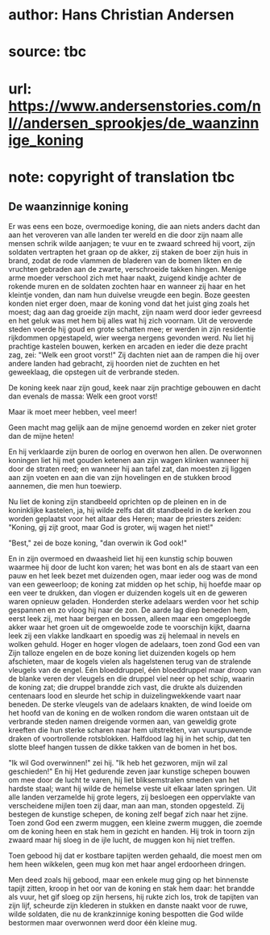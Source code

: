 # author: Hans Christian Andersen
# source: tbc
# url: https://www.andersenstories.com/nl//andersen_sprookjes/de_waanzinnige_koning
# note: copyright of translation tbc

## De waanzinnige koning 

Er was eens een boze, overmoedige koning, die aan niets anders dacht dan
aan het veroveren van alle landen ter wereld en die door zijn naam alle
mensen schrik wilde aanjagen; te vuur en te zwaard schreed hij voort,
zijn soldaten vertrapten het graan op de akker, zij staken de boer zijn
huis in brand, zodat de rode vlammen de bladeren van de bomen likten en
de vruchten gebraden aan de zwarte, verschroeide takken hingen. Menige
arme moeder verschool zich met haar naakt, zuigend kindje achter de
rokende muren en de soldaten zochten haar en wanneer zij haar en het
kleintje vonden, dan nam hun duivelse vreugde een begin. Boze geesten
konden niet erger doen, maar de koning vond dat het juist ging zoals het
moest; dag aan dag groeide zijn macht, zijn naam werd door ieder
gevreesd en het geluk was met hem bij alles wat hij zich voornam. Uit de
veroverde steden voerde hij goud en grote schatten mee; er werden in
zijn residentie rijkdommen opgestapeld, wier weerga nergens gevonden
werd. Nu liet hij prachtige kastelen bouwen, kerken en arcaden en ieder
die deze pracht zag, zei: "Welk een groot vorst!" Zij dachten niet aan
de rampen die hij over andere landen had gebracht, zij hoorden niet de
zuchten en het geweeklaag, die opstegen uit de verbrande steden.

De koning keek naar zijn goud, keek naar zijn prachtige gebouwen en
dacht dan evenals de massa: Welk een groot vorst!

Maar ik moet meer hebben, veel meer!

Geen macht mag gelijk aan de mijne genoemd worden en zeker niet groter
dan de mijne heten!

En hij verklaarde zijn buren de oorlog en overwon hen allen. De
overwonnen koningen liet hij met gouden ketenen aan zijn wagen klinken
wanneer hij door de straten reed; en wanneer hij aan tafel zat, dan
moesten zij liggen aan zijn voeten en aan die van zijn hovelingen en de
stukken brood aannemen, die men hun toewierp.

Nu liet de koning zijn standbeeld oprichten op de pleinen en in de
koninklijke kastelen, ja, hij wilde zelfs dat dit standbeeld in de
kerken zou worden geplaatst voor het altaar des Heren; maar de priesters
zeiden: "Koning, gij zijt groot, maar God is groter, wij wagen het
niet!"

"Best," zei de boze koning, "dan overwin ik God ook!"

En in zijn overmoed en dwaasheid liet hij een kunstig schip bouwen
waarmee hij door de lucht kon varen; het was bont en als de staart van
een pauw en het leek bezet met duizenden ogen, maar ieder oog was de
mond van een geweerloop; de koning zat midden op het schip, hij hoefde
maar op een veer te drukken, dan vlogen er duizenden kogels uit en de
geweren waren opnieuw geladen. Honderden sterke adelaars werden voor het
schip gespannen en zo vloog hij naar de zon. De aarde lag diep beneden
hem, eerst leek zij, met haar bergen en bossen, alleen maar een
omgeploegde akker waar het groen uit de omgewoelde zode te voorschijn
kijkt, daarna leek zij een vlakke landkaart en spoedig was zij helemaal
in nevels en wolken gehuld. Hoger en hoger vlogen de adelaars, toen zond
God een van Zijn talloze engelen en de boze koning liet duizenden kogels
op hem afschieten, maar de kogels vielen als hagelstenen terug van de
stralende vleugels van de engel. Eén bloeddruppel, één bloeddruppel maar
droop van de blanke veren der vleugels en die druppel viel neer op het
schip, waarin de koning zat; die druppel brandde zich vast, die drukte
als duizenden centenaars lood en sleurde het schip in duizelingwekkende
vaart naar beneden. De sterke vleugels van de adelaars knakten, de wind
loeide om het hoofd van de koning en de wolken rondom die waren ontstaan
uit de verbrande steden namen dreigende vormen aan, van geweldig grote
kreeften die hun sterke scharen naar hem uitstrekten, van vuurspuwende
draken of voortrollende rotsblokken. Halfdood lag hij in het schip, dat
ten slotte bleef hangen tussen de dikke takken van de bomen in het bos.

"Ik wil God overwinnen!" zei hij. "Ik heb het gezworen, mijn wil zal
geschieden!" En hij Het gedurende zeven jaar kunstige schepen bouwen om
mee door de lucht te varen, hij liet bliksemstralen smeden van het
hardste staal; want hij wilde de hemelse veste uit elkaar laten
springen. Uit alle landen verzamelde hij grote legers, zij besloegen een
oppervlakte van verscheidene mijlen toen zij daar, man aan man, stonden
opgesteld. Zij bestegen de kunstige schepen, de koning zelf begaf zich
naar het zijne. Toen zond God een zwerm muggen, een kleine zwerm muggen,
die zoemde om de koning heen en stak hem in gezicht en handen. Hij trok
in toorn zijn zwaard maar hij sloeg in de ijle lucht, de muggen kon hij
niet treffen.

Toen gebood hij dat er kostbare tapijten werden gehaald, die moest men
om hem heen wikkelen, geen mug kon met haar angel erdoorheen dringen.

Men deed zoals hij gebood, maar een enkele mug ging op het binnenste
tapijt zitten, kroop in het oor van de koning en stak hem daar: het
brandde als vuur, het gif sloeg op zijn hersens, hij rukte zich los,
trok de tapijten van zijn lijf, scheurde zijn klederen in stukken en
danste naakt voor de ruwe, wilde soldaten, die nu de krankzinnige koning
bespotten die God wilde bestormen maar overwonnen werd door één kleine
mug.
